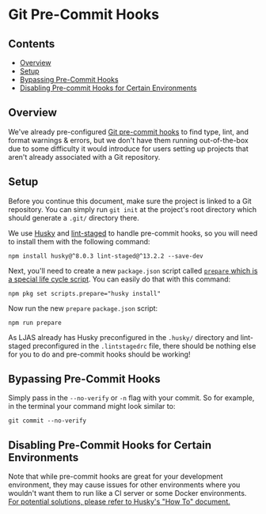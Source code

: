 # Git Pre-Commit Hooks

## Contents

-   [Overview](#overview)
-   [Setup](#setup)
-   [Bypassing Pre-Commit Hooks](#bypassing-pre-commit-hooks)
-   [Disabling Pre-commit Hooks for Certain Environments](#disabling-pre-commit-hooks-for-certain-environments)

## Overview

We've already pre-configured [Git pre-commit hooks](https://git-scm.com/book/en/v2/Customizing-Git-Git-Hooks#_committing_workflow_hooks) to find type, lint, and format warnings & errors, but we don't have them running out-of-the-box due to some difficulty it would introduce for users setting up projects that aren't already associated with a Git repository.

## Setup

Before you continue this document, make sure the project is linked to a Git repository. You can simply run `git init` at the project's root directory which should generate a `.git/` directory there.

We use [Husky](https://typicode.github.io/husky) and [lint-staged](https://github.com/okonet/lint-staged) to handle pre-commit hooks, so you will need to install them with the following command:

```console
npm install husky@^8.0.3 lint-staged@^13.2.2 --save-dev
```

Next, you'll need to create a new `package.json` script called [`prepare` which is a special life cycle script](https://docs.npmjs.com/cli/v9/using-npm/scripts#life-cycle-scripts). You can easily do that with this command:

```console
npm pkg set scripts.prepare="husky install"
```

Now run the new `prepare` `package.json` script:

```console
npm run prepare
```

As LJAS already has Husky preconfigured in the `.husky/` directory and lint-staged preconfigured in the `.lintstagedrc` file, there should be nothing else for you to do and pre-commit hooks should be working!

## Bypassing Pre-Commit Hooks

Simply pass in the `--no-verify` or `-n` flag with your commit. So for example, in the terminal your command might look similar to:

```console
git commit --no-verify
```

## Disabling Pre-Commit Hooks for Certain Environments

Note that while pre-commit hooks are great for your development environment, they may cause issues for other environments where you wouldn't want them to run like a CI server or some Docker environments. [For potential solutions, please refer to Husky's "How To" document.](https://typicode.github.io/husky/how-to.html#ci-server-and-docker)
